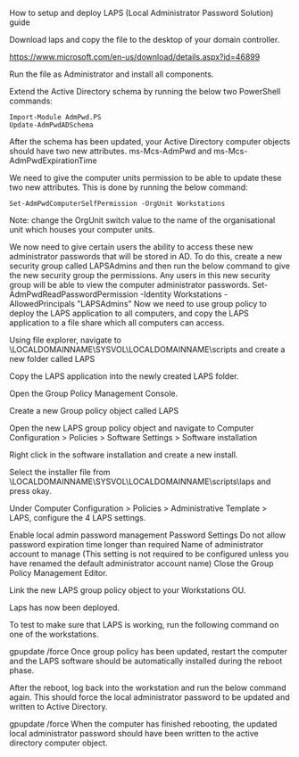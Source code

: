 How to setup and deploy LAPS (Local Administrator Password Solution) guide

Download laps and copy the file to the desktop of your domain controller.

https://www.microsoft.com/en-us/download/details.aspx?id=46899

Run the file as Administrator and install all components.

Extend the Active Directory schema by running the below two PowerShell commands:
```
Import-Module AdmPwd.PS
Update-AdmPwdADSchema
```
After the schema has been updated, your Active Directory computer objects should have two new attributes. ms-Mcs-AdmPwd and ms-Mcs-AdmPwdExpirationTime

We need to give the computer units permission to be able to update these two new attributes. This is done by running the below command:

```
Set-AdmPwdComputerSelfPermission -OrgUnit Workstations
```
Note: change the OrgUnit switch value to the name of the organisational unit which houses your computer units.

We now need to give certain users the ability to access these new administrator passwords that will be stored in AD. To do this, create a new security group called LAPSAdmins and then run the below command to give the new security group the permissions. Any users in this new security group will be able to view the computer administrator passwords.
Set-AdmPwdReadPasswordPermission -Identity Workstations -AllowedPrincipals "LAPSAdmins"
Now we need to use group policy to deploy the LAPS application to all computers, and copy the LAPS application to a file share which all computers can access.

Using file explorer, navigate to \\LOCALDOMAINNAME\SYSVOL\LOCALDOMAINNAME\scripts and create a new folder called LAPS

Copy the LAPS application into the newly created LAPS folder.

Open the Group Policy Management Console.

Create a new Group policy object called LAPS

Open the new LAPS group policy object and navigate to Computer Configuration > Policies > Software Settings > Software installation

Right click in the software installation and create a new install.

Select the installer file from \\LOCALDOMAINNAME\SYSVOL\LOCALDOMAINNAME\scripts\laps and press okay.

Under Computer Configuration > Policies > Administrative Template > LAPS, configure the 4 LAPS settings.

Enable local admin password management
Password Settings
Do not allow password expiration time longer than required
Name of administrator account to manage (This setting is not required to be configured unless you have renamed the default administrator account name)
Close the Group Policy Management Editor.

Link the new LAPS group policy object to your Workstations OU.

Laps has now been deployed.

To test to make sure that LAPS is working, run the following command on one of the workstations.

gpupdate /force
Once group policy has been updated, restart the computer and the LAPS software should be automatically installed during the reboot phase.

After the reboot, log back into the workstation and run the below command again. This should force the local administrator password to be updated and written to Active Directory.

gpupdate /force
When the computer has finished rebooting, the updated local administrator password should have been written to the active directory computer object.